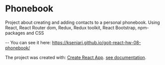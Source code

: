# Phonebook

Project about creating and adding contacts to a personal phonebook. Using React,
React Router dom, Redux, Redux toolkit, React Bootstrap, npm-packages and CSS

-- You can see it here: https://kseniari.github.io/goit-react-hw-08-phonebook/

The project was created with:
[Create React App](https://github.com/facebook/create-react-app).
[see documentation](https://facebook.github.io/create-react-app/docs/getting-started).
